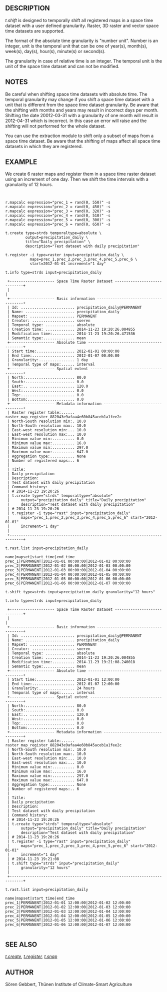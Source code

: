 
## DESCRIPTION

*t.shift* is designed to temporally shift all registered maps in
a space time dataset with a user defined granularity. Raster, 3D raster
and vector space time datasets are supported.

The format of the absolute time granularity is "number unit". Number is
an integer, unit is the temporal unit that can be one of year(s),
month(s), week(s), day(s), hour(s), minute(s) or second(s).

The granularity in case of relative time is an integer. The temporal
unit is the unit of the space time dataset and can not be modified.

## NOTES

Be careful when shifting space time datasets with absolute time. The
temporal granularity may change if you shift a space time dataset with
a unit that is different from the space time dataset granularity. Be
aware that the shifting with months and years may result in incorrect
days per month. Shifting the date 20012-03-31 with a granularity of one
month will result in 2012-04-31 which is incorrect. In this case an
error will raise and the shifting will not performed for the whole
dataset.

You can use the extraction module to shift only a subset of maps from a
space time dataset. Be aware that the shifting of maps affect all space
time datasets in which they are registered.

## EXAMPLE

We create 6 raster maps and register them in a space time raster
dataset using an increment of one day. Then we shift the time intervals
with a granularity of 12 hours.

```


r.mapcalc expression="prec_1 = rand(0, 550)" -s
r.mapcalc expression="prec_2 = rand(0, 450)" -s
r.mapcalc expression="prec_3 = rand(0, 320)" -s
r.mapcalc expression="prec_4 = rand(0, 510)" -s
r.mapcalc expression="prec_5 = rand(0, 300)" -s
r.mapcalc expression="prec_6 = rand(0, 650)" -s

t.create type=strds temporaltype=absolute \
         output=precipitation_daily \
         title="Daily precipitation" \
         description="Test dataset with daily precipitation"

t.register -i type=raster input=precipitation_daily \
           maps=prec_1,prec_2,prec_3,prec_4,prec_5,prec_6 \
           start=2012-01-01 increment="1 day"

t.info type=strds input=precipitation_daily

 +-------------------- Space Time Raster Dataset -----------------------------+
 |                                                                            |
 +-------------------- Basic information -------------------------------------+
 | Id: ........................ precipitation_daily@PERMANENT
 | Name: ...................... precipitation_daily
 | Mapset: .................... PERMANENT
 | Creator: ................... soeren
 | Temporal type: ............. absolute
 | Creation time: ............. 2014-11-23 19:20:26.004855
 | Modification time:.......... 2014-11-23 19:20:26.471536
 | Semantic type:.............. mean
 +-------------------- Absolute time -----------------------------------------+
 | Start time:................. 2012-01-01 00:00:00
 | End time:................... 2012-01-07 00:00:00
 | Granularity:................ 1 day
 | Temporal type of maps:...... interval
 +-------------------- Spatial extent ----------------------------------------+
 | North:...................... 80.0
 | South:...................... 0.0
 | East:.. .................... 120.0
 | West:....................... 0.0
 | Top:........................ 0.0
 | Bottom:..................... 0.0
 +-------------------- Metadata information ----------------------------------+
 | Raster register table:...... raster_map_register_882043e9afaa4e60b845aceb1a1fee2c
 | North-South resolution min:. 10.0
 | North-South resolution max:. 10.0
 | East-west resolution min:... 10.0
 | East-west resolution max:... 10.0
 | Minimum value min:.......... 0.0
 | Minimum value max:.......... 16.0
 | Maximum value min:.......... 297.0
 | Maximum value max:.......... 647.0
 | Aggregation type:........... None
 | Number of registered maps:.. 6
 |
 | Title:
 | Daily precipitation
 | Description:
 | Test dataset with daily precipitation
 | Command history:
 | # 2014-11-23 19:20:26
 | t.create type="strds" temporaltype="absolute"
 |     output="precipitation_daily" title="Daily precipitation"
 |     description="Test dataset with daily precipitation"
 | # 2014-11-23 19:20:26
 | t.register -i type="rast" input="precipitation_daily"
 |     maps="prec_1,prec_2,prec_3,prec_4,prec_5,prec_6" start="2012-01-01"
 |     increment="1 day"
 |
 +----------------------------------------------------------------------------+

t.rast.list input=precipitation_daily

name|mapset|start_time|end_time
prec_1|PERMANENT|2012-01-01 00:00:00|2012-01-02 00:00:00
prec_2|PERMANENT|2012-01-02 00:00:00|2012-01-03 00:00:00
prec_3|PERMANENT|2012-01-03 00:00:00|2012-01-04 00:00:00
prec_4|PERMANENT|2012-01-04 00:00:00|2012-01-05 00:00:00
prec_5|PERMANENT|2012-01-05 00:00:00|2012-01-06 00:00:00
prec_6|PERMANENT|2012-01-06 00:00:00|2012-01-07 00:00:00

t.shift type=strds input=precipitation_daily granularity="12 hours"

t.info type=strds input=precipitation_daily

 +-------------------- Space Time Raster Dataset -----------------------------+
 |                                                                            |
 +-------------------- Basic information -------------------------------------+
 | Id: ........................ precipitation_daily@PERMANENT
 | Name: ...................... precipitation_daily
 | Mapset: .................... PERMANENT
 | Creator: ................... soeren
 | Temporal type: ............. absolute
 | Creation time: ............. 2014-11-23 19:20:26.004855
 | Modification time:.......... 2014-11-23 19:21:08.240018
 | Semantic type:.............. mean
 +-------------------- Absolute time -----------------------------------------+
 | Start time:................. 2012-01-01 12:00:00
 | End time:................... 2012-01-07 12:00:00
 | Granularity:................ 24 hours
 | Temporal type of maps:...... interval
 +-------------------- Spatial extent ----------------------------------------+
 | North:...................... 80.0
 | South:...................... 0.0
 | East:.. .................... 120.0
 | West:....................... 0.0
 | Top:........................ 0.0
 | Bottom:..................... 0.0
 +-------------------- Metadata information ----------------------------------+
 | Raster register table:...... raster_map_register_882043e9afaa4e60b845aceb1a1fee2c
 | North-South resolution min:. 10.0
 | North-South resolution max:. 10.0
 | East-west resolution min:... 10.0
 | East-west resolution max:... 10.0
 | Minimum value min:.......... 0.0
 | Minimum value max:.......... 16.0
 | Maximum value min:.......... 297.0
 | Maximum value max:.......... 647.0
 | Aggregation type:........... None
 | Number of registered maps:.. 6
 |
 | Title:
 | Daily precipitation
 | Description:
 | Test dataset with daily precipitation
 | Command history:
 | # 2014-11-23 19:20:26
 | t.create type="strds" temporaltype="absolute"
 |     output="precipitation_daily" title="Daily precipitation"
 |     description="Test dataset with daily precipitation"
 | # 2014-11-23 19:20:26
 | t.register -i type="rast" input="precipitation_daily"
 |     maps="prec_1,prec_2,prec_3,prec_4,prec_5,prec_6" start="2012-01-01"
 |     increment="1 day"
 | # 2014-11-23 19:21:08
 | t.shift type="strds" input="precipitation_daily"
 |     granularity="12 hours"
 |
 +----------------------------------------------------------------------------+

t.rast.list input=precipitation_daily

name|mapset|start_time|end_time
prec_1|PERMANENT|2012-01-01 12:00:00|2012-01-02 12:00:00
prec_2|PERMANENT|2012-01-02 12:00:00|2012-01-03 12:00:00
prec_3|PERMANENT|2012-01-03 12:00:00|2012-01-04 12:00:00
prec_4|PERMANENT|2012-01-04 12:00:00|2012-01-05 12:00:00
prec_5|PERMANENT|2012-01-05 12:00:00|2012-01-06 12:00:00
prec_6|PERMANENT|2012-01-06 12:00:00|2012-01-07 12:00:00


```

## SEE ALSO

*[t.create](t.create.html),
[t.register](t.register.html),
[t.snap](t.snap.html)*

## AUTHOR

Sören Gebbert, Thünen Institute of Climate-Smart Agriculture
